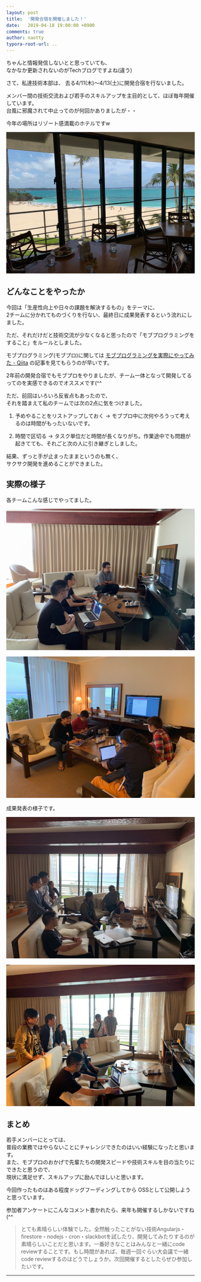 ```yaml
---
layout: post
title:  '開発合宿を開催しました！'
date:   2019-04-18 19:00:00 +0900
comments: true
author: naotty
typora-root-url: ..
---
```


ちゃんと情報発信しないとと思っていても、  
なかなか更新されないのがTechブログですよね(違う)

さて、私達技術本部は、
去る4/11(木)〜4/13(土)に開発合宿を行ないました。

メンバー間の技術交流および若手のスキルアップを主目的として、ほぼ毎年開催しています。  
台風に邪魔されて中止ってのが何回かありましたが・・  

今年の場所はリゾート感満載のホテルですw  

![hotel.JPG](/images/2019/04/hotel.JPG)

## どんなことをやったか

今回は「生産性向上や日々の課題を解決するもの」をテーマに、  
2チームに分かれてものづくりを行ない、最終日に成果発表するという流れにしました。  

ただ、それだけだと技術交流が少なくなると思ったので「モブプログラミングをすること」をルールとしました。  

モブプログラミング(モブプロ)に関しては [モブプログラミングを実際にやってみた \- Qiita](https://qiita.com/TAKAKING22/items/31e027dfb6ea8b1a8d69) の記事を見てもらうのが早いです。

2年前の開発合宿でもモブプロをやりましたが、チーム一体となって開発してるってのを実感できるのでオススメです(^^

ただ、前回はいろいろ反省点もあったので、  
それを踏まえて私のチームでは次の2点に気をつけました。  

1. 予めやることをリストアップしておく -> モブプロ中に次何やろうって考えるのは時間がもったいないです。

2. 時間で区切る -> タスク単位だと時間が長くなりがち。作業途中でも問題が起きてても、それごと次の人に引き継ぎとしました。  

結果、ずっと手が止まったままというのも無く、  
サクサク開発を進めることができました。  


## 実際の様子

各チームこんな感じでやってました。

![team1.jpg](/images/2019/04/team1.jpg)

![team2.jpg](/images/2019/04/team2.jpg)


成果発表の様子です。

![presentation1.jpg](/images/2019/04/presentation1.jpg)

![presentation2.jpg](/images/2019/04/presentation2.jpg)


## まとめ

若手メンバーにとっては、  
普段の業務ではやらないことにチャレンジできたのはいい経験になったと思います。  
また、モブプロのおかげで先輩たちの開発スピードや技術スキルを目の当たりにできたと思うので、  
現状に満足せず、スキルアップに励んでほしいと思います。  

今回作ったものはある程度ドッグフーディングしてから
OSSとして公開しようと思っています。

参加者アンケートにこんなコメント書かれたら、来年も開催するしかないですね(^^

> とても素晴らしい体験でした。全然触ったことがない技術Angularjs・firestore・nodejs・cron・slackbotを試したり、開発してみたりするのが素晴らしいことだと思います。一番好きなことはみんなと一緒にcode reviewすることです。もし時間があれば、毎週一回ぐらい大会議で一緒code reviewするのはどうでしょうか。次回開催するとしたらぜひ参加したいです。

----
